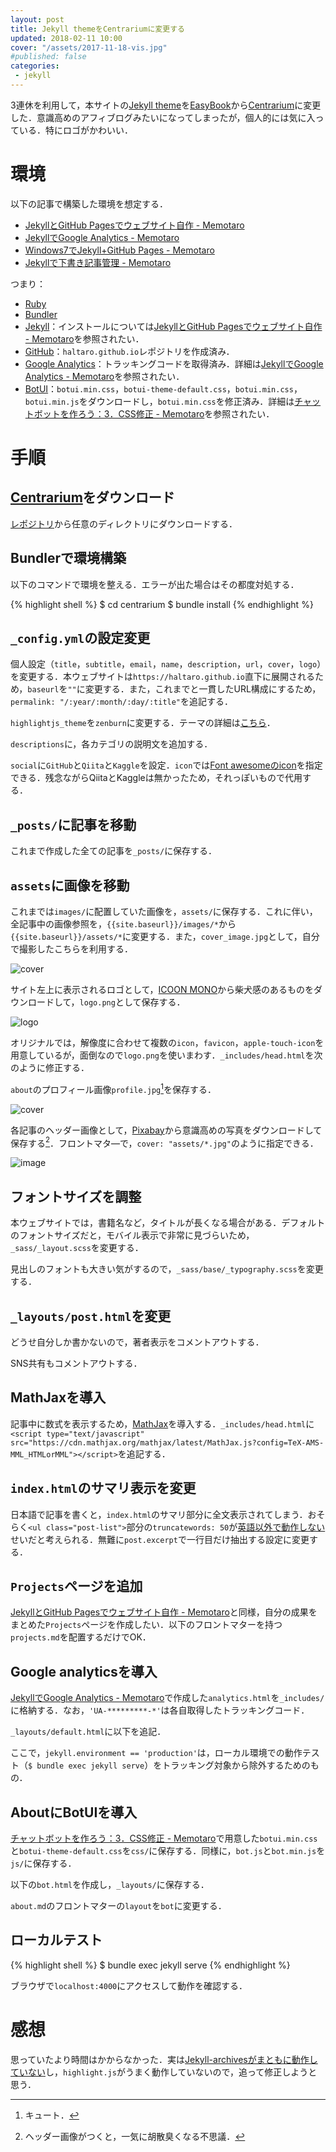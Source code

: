 ```yaml
---
layout: post
title: Jekyll themeをCentrariumに変更する
updated: 2018-02-11 10:00
cover: "/assets/2017-11-18-vis.jpg"
#published: false
categories:
 - jekyll
---
```


3連休を利用して，本サイトの[Jekyll theme](http://jekyllthemes.org/)を[EasyBook](https://github.com/laobubu/jekyll-theme-EasyBook)から[Centrarium](https://github.com/bencentra/centrarium)に変更した．意識高めのアフィブログみたいになってしまったが，個人的には気に入っている．特にロゴがかわいい．

# 環境

以下の記事で構築した環境を想定する．

- [JekyllとGitHub Pagesでウェブサイト自作 - Memotaro](https://haltaro.github.io/2017/07/30/first-post)
- [JekyllでGoogle Analytics - Memotaro](https://haltaro.github.io/2017/08/04/set-google-analytics)
- [Windows7でJekyll+GitHub Pages - Memotaro](https://haltaro.github.io/2017/10/15/jekyll-windows)
- [Jekyllで下書き記事管理 - Memotaro](https://haltaro.github.io/2017/10/25/jekyll-drafts)

つまり：

- [Ruby](https://www.ruby-lang.org/ja/)
- [Bundler](http://bundler.io/)
- [Jekyll](https://jekyllrb-ja.github.io/)：インストールについては[JekyllとGitHub Pagesでウェブサイト自作 - Memotaro](https://haltaro.github.io/2017/07/30/first-post)を参照されたい．
- [GitHub](https://github.com/)：`haltaro.github.io`レポジトリを作成済み．
- [Google Analytics](https://www.google.com/intl/ja_jp/analytics)：トラッキングコードを取得済み．詳細は[JekyllでGoogle Analytics - Memotaro](https://haltaro.github.io/2017/08/04/set-google-analytics)を参照されたい．
- [BotUI](https://github.com/botui/botui)：`botui.min.css`，`botui-theme-default.css`，`botui.min.css`，`botui.min.js`をダウンロードし，`botui.min.css`を修正済み．詳細は[チャットボットを作ろう：3．CSS修正 - Memotaro](https://haltaro.github.io/2018/02/04/chatbot)を参照されたい．

# 手順

## [Centrarium](https://github.com/bencentra/centrarium)をダウンロード

[レポジトリ](https://github.com/bencentra/centrarium)から任意のディレクトリにダウンロードする．

## Bundlerで環境構築

以下のコマンドで環境を整える．エラーが出た場合はその都度対処する．

{% highlight shell %}
$ cd centrarium
$ bundle install
{% endhighlight %}

## `_config.yml`の設定変更

個人設定（`title`，`subtitle`，`email`，`name`，`description`，`url`，`cover`，`logo`）を変更する．本ウェブサイトは`https://haltaro.github.io`直下に展開されるため，`baseurl`を`""`に変更する．また，これまでと一貫したURL構成にするため，`permalink: "/:year/:month/:day/:title"`を追記する．

<script src="https://gist.github.com/haltaro/1029f646107109a94fb4c43ee2f146b2.js"></script>

`highlightjs_theme`を`zenburn`に変更する．テーマの詳細は[こちら](https://highlightjs.org/static/demo/)．

<script src="https://gist.github.com/haltaro/b958eb3bd1c7516158c41da09648e2bf.js"></script>

`descriptions`に，各カテゴリの説明文を追加する．

<script src="https://gist.github.com/haltaro/f0f3f92378de2afa3d707379e0aab944.js"></script>

`social`に`GitHub`と`Qiita`と`Kaggle`を設定．`icon`では[Font awesomeのicon](https://fontawesome.com/icons?d=gallery)を指定できる．残念ながらQiitaとKaggleは無かったため，それっぽいもので代用する．

<script src="https://gist.github.com/haltaro/d456ac11f4f1cb2f88a52b2b9fef32cb.js"></script>

## `_posts/`に記事を移動

これまで作成した全ての記事を`_posts/`に保存する．

## `assets`に画像を移動

これまでは`images/`に配置していた画像を，`assets/`に保存する．これに伴い，全記事中の画像参照を，`{{site.baseurl}}/images/*`から`{{site.baseurl}}/assets/*`に変更する．また，`cover_image.jpg`として，自分で撮影したこちらを利用する．

![cover]({{site.baseurl}}/assets/cover_image.jpg)

サイト左上に表示されるロゴとして，[ICOON MONO](http://icooon-mono.com/)から柴犬感のあるものをダウンロードして，`logo.png`として保存する．

![logo]({{site.baseurl}}/assets/logo_small.png)

オリジナルでは，解像度に合わせて複数の`icon`，`favicon`，`apple-touch-icon`を用意しているが，面倒なので`logo.png`を使いまわす．`_includes/head.html`を次のように修正する．

<script src="https://gist.github.com/haltaro/b9faabdc247ff1af3b57702f3a14bba3.js"></script>

`about`のプロフィール画像`profile.jpg`[^2]を保存する．

![cover]({{site.baseurl}}/assets/profile.jpg)

各記事のヘッダー画像として，[Pixabay](https://pixabay.com/ja/)から意識高めの写真をダウンロードして保存する[^1]．フロントマタ―で，`cover: "assets/*.jpg"`のように指定できる．

[^1]: ヘッダー画像がつくと，一気に胡散臭くなる不思議．
[^2]: キュート．

![image]({{site.baseurl}}/assets/2017-11-18-vis.jpg)

## フォントサイズを調整

本ウェブサイトでは，書籍名など，タイトルが長くなる場合がある．デフォルトのフォントサイズだと，モバイル表示で非常に見づらいため，`_sass/_layout.scss`を変更する．

<script src="https://gist.github.com/haltaro/b5c37a771f8b2fb64f1c5217bccb7cec.js"></script>

見出しのフォントも大きい気がするので，`_sass/base/_typography.scss`を変更する．

<script src="https://gist.github.com/haltaro/8b0eb9a74a1aebf9aaf8bcf640670cf5.js"></script>

## `_layouts/post.html`を変更

どうせ自分しか書かないので，著者表示をコメントアウトする．

<script src="https://gist.github.com/haltaro/ee88390b901c5aabc58e48abea6062b3.js"></script>

SNS共有もコメントアウトする．

<script src="https://gist.github.com/haltaro/a7c0169e575a970ded4bc5ed5da35fe3.js"></script>

## MathJaxを導入

記事中に数式を表示するため，[MathJax](https://www.mathjax.org/)を導入する．`_includes/head.html`に`<script type="text/javascript" src="https://cdn.mathjax.org/mathjax/latest/MathJax.js?config=TeX-AMS-MML_HTMLorMML"></script>`を追記する．

## `index.html`のサマリ表示を変更

日本語で記事を書くと，`index.html`のサマリ部分に全文表示されてしまう．おそらく`<ul class="post-list">`部分の`truncatewords: 50`が[英語以外で動作しない](https://github.com/Shopify/liquid/issues/166)せいだと考えられる．無難に`post.excerpt`で一行目だけ抽出する設定に変更する．

<script src="https://gist.github.com/haltaro/5918a210a41127356a2a71abba316fe9.js"></script>

## `Projects`ページを追加

[JekyllとGitHub Pagesでウェブサイト自作 - Memotaro](https://haltaro.github.io/2017/07/30/first-post)と同様，自分の成果をまとめた`Projects`ページを作成したい．以下のフロントマターを持つ`projects.md`を配置するだけでOK．

<script src="https://gist.github.com/haltaro/d5b09a3e5648ad6e8bb8d91ebc46af13.js"></script>

## Google analyticsを導入

[JekyllでGoogle Analytics - Memotaro](https://haltaro.github.io/2017/08/04/set-google-analytics)で作成した`analytics.html`を`_includes/`に格納する．なお，`'UA-*********-*'`は各自取得したトラッキングコード．

<script src="https://gist.github.com/haltaro/45500c3c134f5c48b549408b02c312c3.js"></script>

`_layouts/default.html`に以下を追記．

<script src="https://gist.github.com/haltaro/c9d454635b5304cdb2163c5f38490f3b.js"></script>

ここで，`jekyll.environment == 'production'`は，ローカル環境での動作テスト（`$ bundle exec jekyll serve`）をトラッキング対象から除外するためのもの．

## AboutにBotUIを導入

[チャットボットを作ろう：3．CSS修正 - Memotaro](https://haltaro.github.io/2018/02/04/chatbot)で用意した`botui.min.css`と`botui-theme-default.css`を`css/`に保存する．同様に，`bot.js`と`bot.min.js`を`js/`に保存する．

以下の`bot.html`を作成し，`_layouts/`に保存する．

<script src="https://gist.github.com/haltaro/e7ea6215b2518f94df935e055de54b77.js"></script>

`about.md`のフロントマターの`layout`を`bot`に変更する．

## ローカルテスト

{% highlight shell %}
$ bundle exec jekyll serve
{% endhighlight %}

ブラウザで`localhost:4000`にアクセスして動作を確認する．

# 感想

思っていたより時間はかからなかった．実は[Jekyll-archivesがまともに動作していない](https://github.com/bencentra/centrarium)し，`highlight.js`がうまく動作していないので，追って修正しようと思う．
